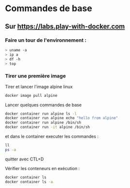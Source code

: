 
# Commandes de base
## Sur https://labs.play-with-docker.com
### Faire un tour de l'environnement :
```bash
> uname -a
> ip a
> df -h
> top
```
### Tirer une première image
Tirer et lancer l'image alpine linux
```bash
docker image pull alpine
```
Lancer quelques commandes de base
```bash
docker container run alpine ls -l
docker container run alpine echo "hello from alpine"
docker container run alpine /bin/sh
docker container run -it alpine /bin/sh
```
et dans le container executer les commandes :
```bash
ll
ps -a
```	
quitter avec CTL+D

Vérifier les conteneurs en exécution :
```bash
docker container ls
docker container ls -a
```